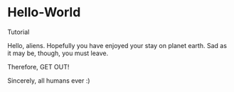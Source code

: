 # Hello-World
Tutorial 

Hello, aliens. Hopefully you have enjoyed your stay on planet earth. Sad as it may be, though, you must leave.

Therefore, GET OUT!

Sincerely, all humans ever :)
